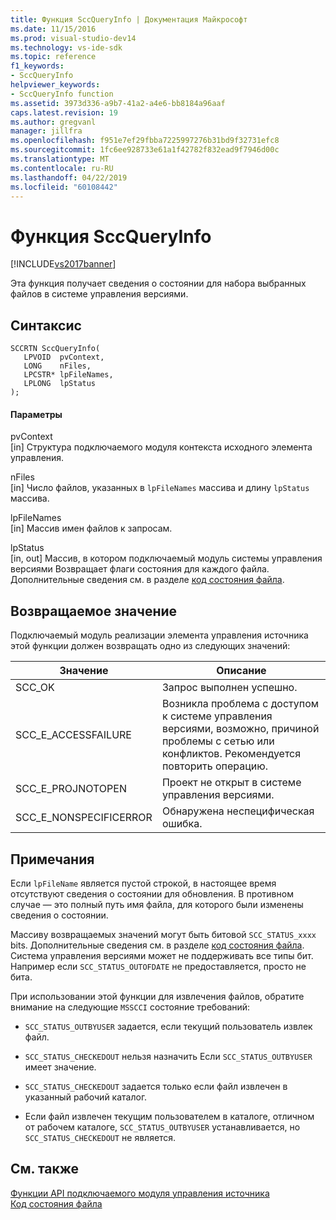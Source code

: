 ```yaml
---
title: Функция SccQueryInfo | Документация Майкрософт
ms.date: 11/15/2016
ms.prod: visual-studio-dev14
ms.technology: vs-ide-sdk
ms.topic: reference
f1_keywords:
- SccQueryInfo
helpviewer_keywords:
- SccQueryInfo function
ms.assetid: 3973d336-a9b7-41a2-a4e6-bb8184a96aaf
caps.latest.revision: 19
ms.author: gregvanl
manager: jillfra
ms.openlocfilehash: f951e7ef29fbba7225997276b31bd9f32731efc8
ms.sourcegitcommit: 1fc6ee928733e61a1f42782f832ead9f7946d00c
ms.translationtype: MT
ms.contentlocale: ru-RU
ms.lasthandoff: 04/22/2019
ms.locfileid: "60108442"
---
```

# <a name="sccqueryinfo-function"></a>Функция SccQueryInfo
[!INCLUDE[vs2017banner](../includes/vs2017banner.md)]

Эта функция получает сведения о состоянии для набора выбранных файлов в системе управления версиями.  
  
## <a name="syntax"></a>Синтаксис  
  
```cpp#  
SCCRTN SccQueryInfo(  
   LPVOID  pvContext,  
   LONG    nFiles,  
   LPCSTR* lpFileNames,  
   LPLONG  lpStatus  
);  
```  
  
#### <a name="parameters"></a>Параметры  
 pvContext  
 [in] Структура подключаемого модуля контекста исходного элемента управления.  
  
 nFiles  
 [in] Число файлов, указанных в `lpFileNames` массива и длину `lpStatus` массива.  
  
 lpFileNames  
 [in] Массив имен файлов к запросам.  
  
 lpStatus  
 [in, out] Массив, в котором подключаемый модуль системы управления версиями Возвращает флаги состояния для каждого файла. Дополнительные сведения см. в разделе [код состояния файла](../extensibility/file-status-code-enumerator.md).  
  
## <a name="return-value"></a>Возвращаемое значение  
 Подключаемый модуль реализации элемента управления источника этой функции должен возвращать одно из следующих значений:  
  
|Значение|Описание|  
|-----------|-----------------|  
|SCC_OK|Запрос выполнен успешно.|  
|SCC_E_ACCESSFAILURE|Возникла проблема с доступом к системе управления версиями, возможно, причиной проблемы с сетью или конфликтов. Рекомендуется повторить операцию.|  
|SCC_E_PROJNOTOPEN|Проект не открыт в системе управления версиями.|  
|SCC_E_NONSPECIFICERROR|Обнаружена неспецифическая ошибка.|  
  
## <a name="remarks"></a>Примечания  
 Если `lpFileName` является пустой строкой, в настоящее время отсутствуют сведения о состоянии для обновления. В противном случае — это полный путь имя файла, для которого были изменены сведения о состоянии.  
  
 Массиву возвращаемых значений могут быть битовой `SCC_STATUS_xxxx` bits. Дополнительные сведения см. в разделе [код состояния файла](../extensibility/file-status-code-enumerator.md). Система управления версиями может не поддерживать все типы бит. Например если `SCC_STATUS_OUTOFDATE` не предоставляется, просто не бита.  
  
 При использовании этой функции для извлечения файлов, обратите внимание на следующие `MSSCCI` состояние требований:  
  
- `SCC_STATUS_OUTBYUSER` задается, если текущий пользователь извлек файл.  
  
- `SCC_STATUS_CHECKEDOUT` нельзя назначить Если `SCC_STATUS_OUTBYUSER` имеет значение.  
  
- `SCC_STATUS_CHECKEDOUT` задается только если файл извлечен в указанный рабочий каталог.  
  
- Если файл извлечен текущим пользователем в каталоге, отличном от рабочем каталоге, `SCC_STATUS_OUTBYUSER` устанавливается, но `SCC_STATUS_CHECKEDOUT` не является.  
  
## <a name="see-also"></a>См. также  
 [Функции API подключаемого модуля управления источника](../extensibility/source-control-plug-in-api-functions.md)   
 [Код состояния файла](../extensibility/file-status-code-enumerator.md)
